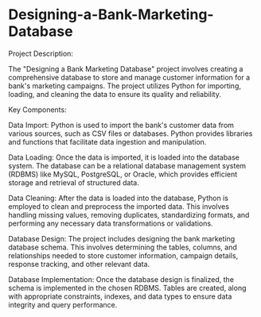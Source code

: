 # Designing-a-Bank-Marketing-Database
Project Description:

The "Designing a Bank Marketing Database" project involves creating a comprehensive database to store and manage customer information for a bank's marketing campaigns. The project utilizes Python for importing, loading, and cleaning the data to ensure its quality and reliability.

Key Components:

Data Import: Python is used to import the bank's customer data from various sources, such as CSV files or databases. Python provides libraries and functions that facilitate data ingestion and manipulation.

Data Loading: Once the data is imported, it is loaded into the database system. The database can be a relational database management system (RDBMS) like MySQL, PostgreSQL, or Oracle, which provides efficient storage and retrieval of structured data.

Data Cleaning: After the data is loaded into the database, Python is employed to clean and preprocess the imported data. This involves handling missing values, removing duplicates, standardizing formats, and performing any necessary data transformations or validations.

Database Design: The project includes designing the bank marketing database schema. This involves determining the tables, columns, and relationships needed to store customer information, campaign details, response tracking, and other relevant data.

Database Implementation: Once the database design is finalized, the schema is implemented in the chosen RDBMS. Tables are created, along with appropriate constraints, indexes, and data types to ensure data integrity and query performance.
